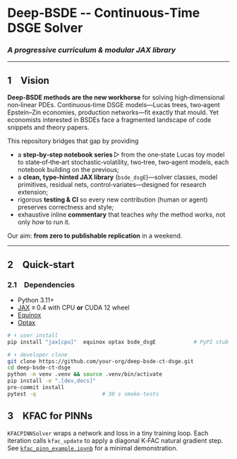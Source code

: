 # Deep‑BSDE ‑‑ Continuous‑Time DSGE Solver
### *A progressive curriculum & modular JAX library*

---

## 1 Vision

**Deep‑BSDE methods are the new workhorse** for solving high‑dimensional
non‑linear PDEs.  Continuous‑time DSGE models—Lucas trees, two‑agent
Epstein–Zin economies, production networks—fit exactly that mould.  Yet
economists interested in BSDEs face a fragmented landscape of code
snippets and theory papers.

This repository bridges that gap by providing

* a **step‑by‑step notebook series** ▷ from the one‑state Lucas toy model
  to state‑of‑the‑art stochastic‑volatility, two‑tree, two‑agent models,
  each notebook building on the previous;
* a **clean, type‑hinted JAX library** (`bsde_dsgE`)—solver classes,
  model primitives, residual nets, control‑variates—designed for
  research extension;
* rigorous **testing & CI** so every new contribution (human or agent)
  preserves correctness and style;
* exhaustive inline **commentary** that teaches *why* the method works,
  not only *how* to run it.

Our aim: **from zero to publishable replication** in a weekend.

---

## 2 Quick‑start

### 2.1 Dependencies

* Python 3.11+
* [JAX](https://github.com/google/jax) ≥ 0.4 with CPU **or** CUDA 12 wheel
* [Equinox](https://github.com/patrick-kidger/equinox)
* [Optax](https://github.com/deepmind/optax)

```bash
# ⬇️ user install
pip install "jax[cpu]"  equinox optax bsde_dsgE            # PyPI stub

# ⬇️ developer clone
git clone https://github.com/your‑org/deep‑bsde‑ct‑dsge.git
cd deep‑bsde‑ct‑dsge
python -m venv .venv && source .venv/bin/activate
pip install -e ".[dev,docs]"
pre‑commit install
pytest -q                     # 30 s smoke‑tests
```

## 3 KFAC for PINNs

`KFACPINNSolver` wraps a network and loss in a tiny training loop. Each
iteration calls `kfac_update` to apply a diagonal K‑FAC natural
gradient step. See
[`kfac_pinn_example.ipynb`](notebooks/kfac_pinn_example.ipynb) for a
minimal demonstration.
